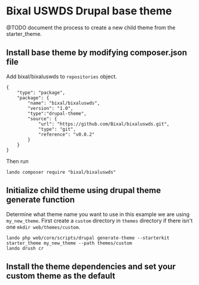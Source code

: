 # Bixal USWDS Drupal base theme

@TODO document the process to create a new child theme from the starter_theme.

## Install base theme by modifying composer.json file
Add bixal/bixaluswds to `repositories` object.
```
{
    "type": "package",
    "package": {
        "name": "bixal/bixaluswds",
        "version": "1.0",
        "type":"drupal-theme",
        "source": {
            "url": "https://github.com/Bixal/bixaluswds.git",
            "type": "git",
            "reference": "v0.0.2"
        }
    }
}
```
Then run
```
lando composer require "bixal/bixaluswds"
```

## Initialize child theme using drupal theme generate function
Determine what theme name you want to use in this example we are using `my_new_theme`.
First create a `custom` directory in `themes` directory if there isn't one `mkdir web/themes/custom`.
```
lando php web/core/scripts/drupal generate-theme --starterkit starter_theme my_new_theme --path themes/custom
lando drush cr
```

## Install the theme dependencies and set your custom theme as the default
